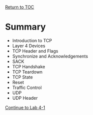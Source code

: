 <a href="https://github.com/CyberTrainingUSAF/08-Network-Programming/blob/master/00-Table-of-Contents.md" > Return to TOC </a>

# Summary

* Introduction to TCP
* Layer 4 Devices
* TCP Header and Flags
* Synchronize and Acknowledgements
* SACK
* TCP Handshake
* TCP Teardown
* TCP State
* Reset
* Traffic Control
* UDP
* UDP Header

<a href="https://github.com/CyberTrainingUSAF/08-Network-Programming/blob/master/06-osi-layer-4/lab-3-1.md" > Continue to Lab 4-1 </a>

